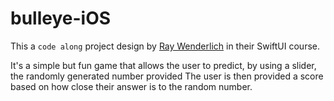 # bulleye-iOS

This a `code along` project design by [Ray Wenderlich](https://www.raywenderlich.com/) in their SwiftUI course.

It's a simple but fun game that allows the user to predict, by using a slider, the randomly generated number provided
The user is then provided a score based on how close their answer is to the random number.
